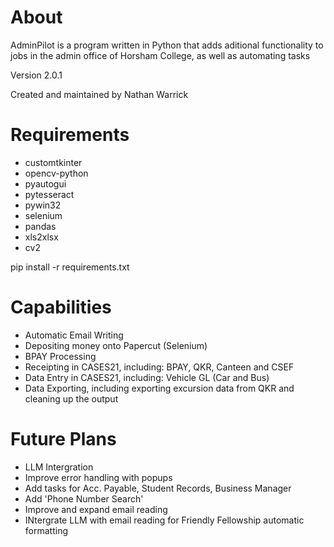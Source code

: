# About
AdminPilot is a program written in Python that adds aditional functionality to jobs in the admin office of Horsham College, as well as automating tasks

Version 2.0.1

Created and maintained by Nathan Warrick

# Requirements
* customtkinter
* opencv-python
* pyautogui
* pytesseract
* pywin32
* selenium
* pandas
* xls2xlsx
* cv2


pip install -r requirements.txt


# Capabilities
* Automatic Email Writing
* Depositing money onto Papercut (Selenium)
* BPAY Processing 
* Receipting in CASES21, including: BPAY, QKR, Canteen and CSEF
* Data Entry in CASES21, including: Vehicle GL (Car and Bus)
* Data Exporting, including exporting excursion data from QKR and cleaning up the output 

# Future Plans
* LLM Intergration
* Improve error handling with popups
* Add tasks for Acc. Payable, Student Records, Business Manager
* Add 'Phone Number Search'
* Improve and expand email reading
* INtergrate LLM with email reading for Friendly Fellowship automatic formatting
